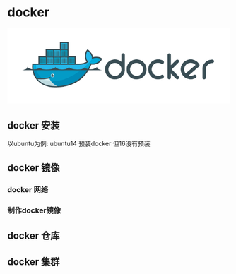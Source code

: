
# docker
[![](https://github.com/docker/docker/raw/master/docs/static_files/docker-logo-compressed.png)]()

## docker 安装
以ubuntu为例: ubuntu14 预装docker 但16没有预装



## docker 镜像
### docker 网络



### 制作docker镜像

## docker 仓库

## docker 集群
